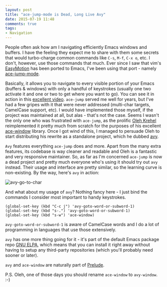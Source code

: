 ```yaml
---
layout: post
title: "ace-jump-mode is Dead, Long Live Avy"
date: 2015-07-19 11:48
comments: true
tags:
- Navigation
---
```


People often ask how am I navigating efficiently Emacs windows and
buffers. I have the feeling they expect me to share with them some
secrets that would turbo-charge common commands like `C-s`, `M-f`,
`C-x o`, etc.  I don't, however, use those commands that much. Ever
since I saw that vim's
[EasyMotion](https://github.com/easymotion/vim-easymotion) has been
ported to Emacs, I've been using that port - namely
[ace-jump-mode](https://github.com/winterTTr/ace-jump-mode).

Basically, it allows you to navigate to every visible portion of your
Emacs (buffers & windows) with only a handful of keystrokes (usually
one two activate it and one or two to get where you want to go). You
can see it in action in this
[excellent video](http://emacsrocks.com/e10.html). `ace-jump` served
me well for years, but I've had a few gripes with it that were never
addressed (multi-char targets, CamelCase support, etc). I would have
implemented those myself, if the project was maintained at all, but
alas - that's not the case. Seems I wasn't the only one who was
frustrated with `ace-jump`, as the prolific
[Oleh Krehel](http://oremacs.com/) reimplemented it pretty much from
scratch for the purposes of his excellent
[ace-window](https://github.com/abo-abo/ace-window) library. Once I
got wind of this, I managed to persuade Oleh to start distributing his
rewrite as a standalone project, which he dubbed
[avy](https://github.com/abo-abo/avy).

`Avy` features everything `ace-jump` does and more. Apart from the
many extra features, its codebase is way cleaner and readable and Oleh
is a fantastic and very responsive maintainer. So, as far as I'm
concerned `ace-jump` is now a dead project and pretty much everyone
who's using it should try out `avy` instead. Their usage and interface
are pretty similar, so the learning curve is non-existing. By the way,
here's `avy` in action:

![avy-go-to-char](https://raw.githubusercontent.com/wiki/nloyola/avy/images/avy-goto-char.png)

And what about my usage of `avy`? Nothing fancy here - I just bind the
commands I consider most important to handy keystrokes.

``` elisp
(global-set-key (kbd "C-c j") 'avy-goto-word-or-subword-1)
(global-set-key (kbd "s-.") 'avy-goto-word-or-subword-1)
(global-set-key (kbd "s-w") 'ace-window)
```

`avy-goto-word-or-subword-1` is aware of CamelCase words and I do a
lot of programming in languages that use those extensively.

`avy` has one more thing going for it - it's part of the default Emacs
package repo [GNU ELPA](https://elpa.gnu.org/packages/), which means
that you can install it right away without having to setup any
third-party repositories (which you'll probably need sooner or later).

`avy` and `ace-window` are naturally part of
[Prelude](https://github.com/bbatsov/prelude).

P.S. Oleh, one of those days you should rename `ace-window` to `avy-window`. :-)
